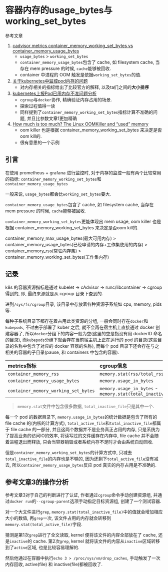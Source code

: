# 容器内存的usage_bytes与working_set_bytes

参考文章

1. [cadvisor metrics container_memory_working_set_bytes vs container_memory_usage_bytes](https://blog.csdn.net/u010918487/article/details/106190764)
    - `usage_bytes` > `working_set_bytes`
    - `container_memory_usage_bytes`包含了 cache, 如 filesystem cache, 当存在 mem pressure 的时候, `cache`能够被回收.
    - container 中进程的 OOM 触发是依据`working_set_bytes`的值.
2. [关于kubernetes中监控pod内存的问题](https://blog.csdn.net/qq_34857250/article/details/90378042)
    - 对内存相关的指标给出了比较官方的解释, 以及ta们之间的**大小排序**
3. [kubernetes上报Pod已用内存不准问题分析](https://cloud.tencent.com/developer/article/1637682)
    - `cgroup`与`docker`协作, 精确验证内存占用的场景.
    - 探索过程值得一读
    - 同样提到了`container_memory_working_set_bytes`指标计算不准确的问题, 并且比参数文章1更加精确
4. [How much is too much? The Linux OOMKiller and “used” memory](https://medium.com/faun/how-much-is-too-much-the-linux-oomkiller-and-used-memory-d32186f29c9d)
    - oom killer 也是根据 container_memory_working_set_bytes 来决定是否oom kill的. 
    - 很有意思的一个示例

## 引言

在使用 prometheus + grafana 进行监控时, 对于内存的监控一般有两个比较常用的指标: `container_memory_working_set_bytes`和`container_memory_usage_bytes`

一般来说, `usage_bytes`都会比`working_set_bytes`要大.

`container_memory_usage_bytes`包含了 cache, 如 filesystem cache, 当存在 mem pressure 的时候, `cache`能够被回收.

`container_memory_working_set_bytes`更能体现出 mem usage, oom killer 也是根据 container_memory_working_set_bytes 来决定是否oom kill的. 

container_memory_max_usage_bytes(最大可用内存) >
container_memory_usage_bytes(已经申请的内存+工作集使用的内存) >
container_memory_rss(常驻内存集) >
container_memory_working_set_bytes(工作集内存)

## 记录

k8s 的容器资源指标是通过 kubelet -> cAdvisor -> runc/libcontainer -> cgroup 得到的, 即, 最终来源就是从 cgroup 目录下查到的.

进到`/sys/fs/cgroup`目录, 该目录中存放着各种资源子系统如 cpu, memory, pids 等.

每种子系统目录下都存在着占用此类资源的分组, 一般会同时存在`docker`和`kubepods`, 不过由于部署了 kuber 之后, 就不会再在宿主机上直接通过 docker 创建容器了, 所以`docker`分组下的内容一般为空(这里的空是指没有用 dockerID 命名的目录), 而`kubepods`分组下就会存在当前宿主机上正在运行的 pod 的目录(这些目录的名称中包含了对应的 docker 容器的名称), 而每个 pod 目录下还会存在与之相关的容器的子目录(pause, 和 containers 中包含的容器).

| metrics指标                          | cgroup信息                                                   |
| :----------------------------------- | :----------------------------------------------------------- |
| `container_memory_rss`               | `memory.stat(rss/total_rss)`                                 |
| `container_memory_usage_bytes`       | `memory.usage_in_bytes`                                      |
| `container_memory_working_set_bytes` | `memory.usage_in_bytes` - `memory.stat(total_inactive_file)` |

> `memory.stat`文件中包含很多数据, `total_inactive_file`只是其中一个.

每一个 pod 的数据目录下, `memory.usage_in_bytes`的统计数据是包含了所有的 file cache 的(内核的计算方式), `total_active_file`和`total_inactive_file`都属于 file cache 的一部分, 并且这两个数据并不是业务真正占用的内存, 只是系统为了提高业务的访问IO的效率, 将读写过的文件缓存在内存中, file cache 并不会随着进程退出而释放, 只会当容器销毁或者系统内存不足时才会由系统自动回收.

但是`container_memory_working_set_bytes`的计算方式中, 只减去`total_inactive_file`的内存也是不够的, 因为还剩下`total_active_file`没有减去, 所以`container_memory_usage_bytes`反应 pod 真实的内存占用是不准确的.

## 参考文章3的操作分析

参考文章3对于自己的判断进行了认证, 作者通过`cgroup`命令手动创建资源组, 并通过`docker run`的`--cgroup-parent`选项手动指定目标资源组, 创建了一个测试容器.

对一个大文件进行`grep`, `memory.stat(total_inactive_file)`中的值就会增加相应大小的数值, 再`grep`一次, 该文件占用的内存就会转移到`memory.stat(total_active_file)`字段.

猜测是第1次`grep`进行了全文读取, kernel 便将该文件的内容全部放在了 cache, 还是`inactive`的 cache. 第2次`grep`, kernel 就将该文件的内容从`inactive`区域转移到了`active`区域, 也是比较容易理解的.

然后他通过在容器中执行`echo 3 > /proc/sys/vm/drop_caches`, 手动触发了一次内存回收, active(file) 和 inactive(file)都被回收了.
